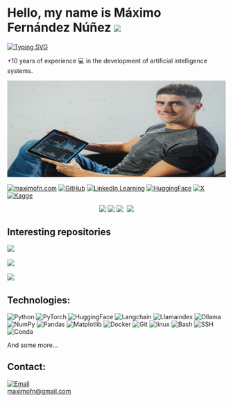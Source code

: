# Hello, my name is Máximo Fernández Núñez ![](https://user-images.githubusercontent.com/18350557/176309783-0785949b-9127-417c-8b55-ab5a4333674e.gif)

[![Typing SVG](https://readme-typing-svg.herokuapp.com?font=Fira+Code&size=21&duration=6000&pause=200&color=35B7F1&width=550&height=45&lines=Machine+learning+engineer)](https://git.io/typing-svg)

+10 years of experience 💻 in the development of artificial intelligence systems.

![maximofn.com](maximo-0035_new_aspect_ratio_2.jpg)


<!-- Social media -->
[![maximofn.com](https://img.shields.io/badge/MaximoFN.com-2b55bc.svg)](https://www.maximofn.com/)
[![GitHub](https://img.shields.io/badge/MaximoFN-%23121011.svg?logo=github&logoColor=white)](http://github.com/maximofn)
[![LinkedIn Learning](https://custom-icon-badges.demolab.com/badge/MaximoFN-0A66C2?logo=linkedin-white&logoColor=fff)](http://linkedin.com/in/MaximoFN/)
[![HuggingFace](https://img.shields.io/badge/MaximoFN-6B7280?logo=huggingface)](https://huggingface.co/Maximofn)
[![X](https://img.shields.io/badge/Maximo__FN-%23000000.svg?logo=X&logoColor=white)](https://x.com/Maximo_fn)
[![Kagge](https://img.shields.io/badge/MaximoFN-636569.svg?logo=kaggle)](http://kaggle.com/maximofn)  
<!-- [![Youtube](https://img.shields.io/badge/MaximoFN-white?style=social&logo=youtube&label=youtube&labelColor=white&color=white)](https://www.youtube.com/channel/UCdQwg2JU_fWRsHn3yIlf3tw) -->
<!-- [![YouTube Channel Subscribers](https://img.shields.io/youtube/channel/subscribers/UCdQwg2JU_fWRsHn3yIlf3tw?style=social)](https://www.youtube.com/channel/UCdQwg2JU_fWRsHn3yIlf3tw?sub_confirmation=1)   -->
<!-- [![Twitch](https://img.shields.io/badge/MaximoFN-white?style=social&logo=twitch&label=twitch&labelColor=white&color=white)](https://www.twitch.tv/maximofn/)
[![Twitch Status](https://img.shields.io/twitch/status/maximofn?style=social)](https://www.twitch.tv/maximofn/)  
[![Facebook](https://img.shields.io/badge/Maximo_FN-white?style=social&logo=facebook&label=facebook&labelColor=white&color=white)](https://www.facebook.com/profile.php?id=100085177670661)  
[![Instagram](https://img.shields.io/badge/Maximo__FN-white?style=social&logo=instagram&label=instagram&labelColor=white&color=white)](https://www.instagram.com/maximo__fn/)  
[![tiktok](https://img.shields.io/badge/TikTok-white?style=social&logo=TikTok&label=tiktok&labelColor=white&color=white)](https://www.tiktok.com/@maximo__fn) -->
<!-- [![Discord](https://img.shields.io/discord/729672926432985098?style=social&label=Discord&logo=discord)](https://mouredev.com/discord) -->

<div align="center">
  <a href="https://github.com/maximofn"><img height="300em" src="https://github-profile-trophy.vercel.app/?username=MaximoFN&row=2"/></a>
  <img height="180em" src="https://github-readme-stats.vercel.app/api?username=maximofn&show=reviews,discussions_started,discussions_answered,prs_merged,prs_merged_percentage&show_icons=true&theme=transparent"/>
  <img height="180em" src="https://github-readme-stats.vercel.app/api/top-langs?username=maximofn&theme=transparent" />
  <img href="http://www.github.com/maximofn">
  <img src="https://streak-stats.demolab.com?user=maximofn&theme=transparent&date_format=j%20M%5B%20Y%5D" />
</div>

## Interesting repositories
<a href="https://github.com/maximofn/subtify/" target="_blank" rel="noopener noreferrer"><img src="https://github-readme-stats.vercel.app/api/pin/?username=maximofn&repo=subtify&show_owner=true&theme=transparent" /></a>

<a href="https://github.com/maximofn/alfred" target="_blank" rel="noopener noreferrer"><img src="https://github-readme-stats.vercel.app/api/pin/?username=maximofn&repo=alfred&show_owner=true&theme=transparent" /></a>

<a href="https://github.com/maximofn/gpu_monitor" target="_blank" rel="noopener noreferrer"><img src="https://github-readme-stats.vercel.app/api/pin/?username=maximofn&repo=gpu_monitor&show_owner=true&theme=transparent" /></a>

## Technologies:
![Python](https://img.shields.io/badge/python-3a7aac?style=flat&logo=python&logoColor=fdd342)
![PyTorch](https://img.shields.io/badge/PyTorch-000000?style=flat&logo=PyTorch&logoColor=ef4b28)
![HuggingFace](https://img.shields.io/badge/HuggingFace-FFD21E?style=flat&logo=HuggingFace&logoColor=6B7280)
![Langchain](https://img.shields.io/badge/Langchain-1c3c3c?style=flat&logo=Langchain&logoColor=f8f7ff)
![Llamaindex](https://img.shields.io/badge/Llamaindex-362284?style=flat&logo=Llamaindex&logoColor=fea8ee)
![Ollama](https://img.shields.io/badge/Ollama-262626?style=flat&logo=Ollama&logoColor=ffffff)
![NumPy](https://img.shields.io/badge/Numpy-113140?style=flat&logo=numpy&logoColor=4e77cf)
![Pandas](https://img.shields.io/badge/Pandas-130654?style=flat&logo=pandas&logoColor=white)
![Matplotlib](https://img.shields.io/badge/Matplotlib-11557c?style=flat&logo=Matplotlib&logoColor=white)
![Docker](https://img.shields.io/badge/docker-1e63ee?style=flat&logo=docker&logoColor=white)
![Git](https://img.shields.io/badge/git-f05030?style=flat&logo=git&logoColor=white)
![linux](https://img.shields.io/badge/linux-000000?style=flat&logo=linux&logoColor=white)
![Bash](https://img.shields.io/badge/$__bash-3e484a?style=flat&logo=bash&logoColor=white)
![SSH](https://img.shields.io/badge/ssh-363636?style=flat&logo=ssh&logoColor=white)
![Conda](https://img.shields.io/badge/conda-43b02a?style=flat&logo=conda&logoColor=white)

And some more...


## Contact:

[![Email](https://img.shields.io/badge/maximofn@gmail.com-D14836?style=for-the-badge&logo=gmail&logoColor=white)](mailto:maximofn@gmail.com)  
maximofn@gmail.com

<!-- [![BuyMeACoffee](https://img.shields.io/badge/Buy_Me_A_Coffee-support_my_work-FFDD00?style=for-the-badge&logo=buy-me-a-coffee&logoColor=white&labelColor=101010)](https://www.buymeacoffee.com/maximofn) -->

<!--#### You can support my work by making "☆ Star" in the repo. thanks!-->
